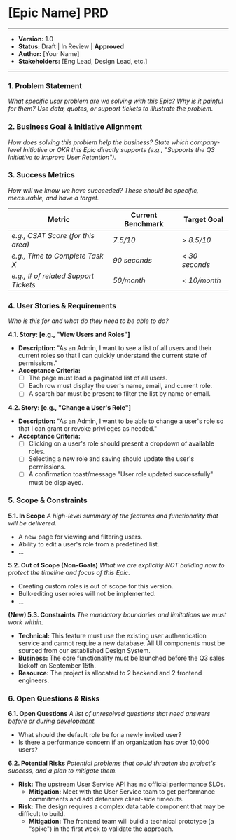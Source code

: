 # [Epic Name] PRD

---
*   **Version:** 1.0
*   **Status:** Draft | In Review | **Approved**
*   **Author:** [Your Name]
*   **Stakeholders:** [Eng Lead, Design Lead, etc.]
---

### 1. Problem Statement
*What specific user problem are we solving with this Epic? Why is it painful for them? Use data, quotes, or support tickets to illustrate the problem.*

### 2. Business Goal & Initiative Alignment
*How does solving this problem help the business? State which company-level Initiative or OKR this Epic directly supports (e.g., "Supports the Q3 Initiative to Improve User Retention").*

### 3. Success Metrics
*How will we know we have succeeded? These should be specific, measurable, and have a target.*

| Metric                  | Current Benchmark | Target Goal       |
| ----------------------- | ----------------- | ----------------- |
| *e.g., CSAT Score (for this area)*   | *7.5/10*            | *> 8.5/10*        |
| *e.g., Time to Complete Task X*| *90 seconds*        | *< 30 seconds*    |
| *e.g., # of related Support Tickets*| *50/month*          | *< 10/month*      |

### 4. User Stories & Requirements
*Who is this for and what do they need to be able to do?*

**4.1. Story: [e.g., "View Users and Roles"]**
*   **Description:** "As an Admin, I want to see a list of all users and their current roles so that I can quickly understand the current state of permissions."
*   **Acceptance Criteria:**
    *   [ ] The page must load a paginated list of all users.
    *   [ ] Each row must display the user's name, email, and current role.
    *   [ ] A search bar must be present to filter the list by name or email.

**4.2. Story: [e.g., "Change a User's Role"]**
*   **Description:** "As an Admin, I want to be able to change a user's role so that I can grant or revoke privileges as needed."
*   **Acceptance Criteria:**
    *   [ ] Clicking on a user's role should present a dropdown of available roles.
    *   [ ] Selecting a new role and saving should update the user's permissions.
    *   [ ] A confirmation toast/message "User role updated successfully" must be displayed.

### 5. Scope & Constraints

**5.1. In Scope**
*A high-level summary of the features and functionality that will be delivered.*
*   A new page for viewing and filtering users.
*   Ability to edit a user's role from a predefined list.
*   ...

**5.2. Out of Scope (Non-Goals)**
*What we are explicitly NOT building now to protect the timeline and focus of this Epic.*
*   Creating custom roles is out of scope for this version.
*   Bulk-editing user roles will not be implemented.
*   ...

**(New) 5.3. Constraints**
*The mandatory boundaries and limitations we must work within.*
*   **Technical:** This feature must use the existing user authentication service and cannot require a new database. All UI components must be sourced from our established Design System.
*   **Business:** The core functionality must be launched before the Q3 sales kickoff on September 15th.
*   **Resource:** The project is allocated to 2 backend and 2 frontend engineers.

### 6. Open Questions & Risks

**6.1. Open Questions**
*A list of unresolved questions that need answers before or during development.*
*   What should the default role be for a newly invited user?
*   Is there a performance concern if an organization has over 10,000 users?

**6.2. Potential Risks**
*Potential problems that could threaten the project's success, and a plan to mitigate them.*
*   **Risk:** The upstream User Service API has no official performance SLOs.
    *   **Mitigation:** Meet with the User Service team to get performance commitments and add defensive client-side timeouts.
*   **Risk:** The design requires a complex data table component that may be difficult to build.
    *   **Mitigation:** The frontend team will build a technical prototype (a "spike") in the first week to validate the approach.

